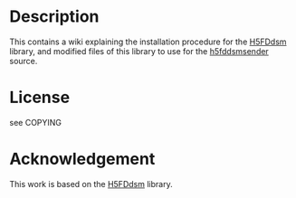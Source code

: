 # Description

This contains a wiki explaining the installation procedure for the [H5FDdsm] library, and modified files of this library to use for the [h5fddsmsender] source.

[H5FDdsm]: https://hpcforge.org/projects/h5fddsm
[h5fddsmsender]: https://github.com/ejans/h5fddsmsender
# License

see COPYING

# Acknowledgement

This work is based on the [H5FDdsm] library.
